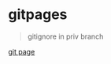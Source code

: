 # gitpages
> gitignore in priv branch


[git page](https://github.com/aribrin/gitpages/blob/955eaa9e63cfce64677061f4271308a7db5aec28/index.md)
